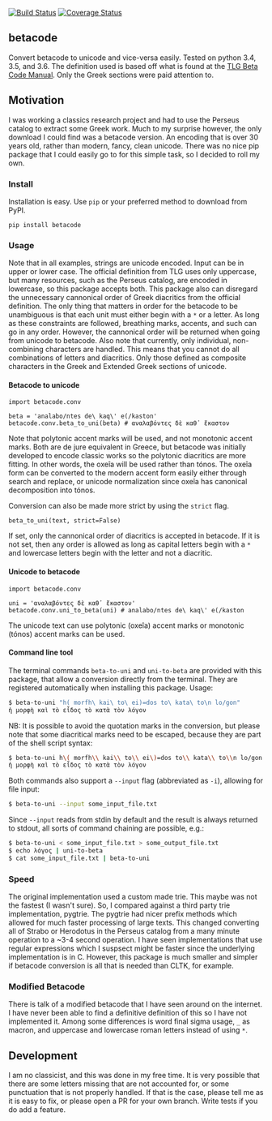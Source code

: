 [![Build Status](https://travis-ci.org/matgrioni/betacode.svg?branch=master)](https://travis-ci.org/matgrioni/betacode)
[![Coverage Status](https://coveralls.io/repos/github/matgrioni/betacode/badge.svg?branch=master)](https://coveralls.io/github/matgrioni/betacode?branch=master)

## betacode

Convert betacode to unicode and vice-versa easily. Tested on python 3.4, 3.5, and 3.6. The definition used is based off what is found at the [TLG Beta Code Manual](http://www.tlg.uci.edu/encoding/BCM.pdf). Only the Greek sections were paid attention to.

## Motivation

I was working a classics research project and had to use the Perseus catalog to extract some Greek work. Much to my surprise however, the only download I could find was a betacode version. An encoding that is over 30 years old, rather than modern, fancy, clean unicode. There was no nice pip package that I could easily go to for this simple task, so I decided to roll my own.

### Install

Installation is easy. Use `pip` or your preferred method to download from PyPI.

```
pip install betacode
```

### Usage

Note that in all examples, strings are unicode encoded. Input can be in upper or lower case. The official definition from TLG uses only uppercase, but many resources, such as the Perseus catalog, are encoded in lowercase, so this package accepts both. This package also can disregard the unnecessary cannonical order of Greek diacritics from the official definition. The only thing that matters in order for the betacode to be unambiguous is that each unit must either begin with a `*` or a letter. As long as these constraints are followed, breathing marks, accents, and such can go in any order. However, the cannonical order will be returned when going from unicode to betacode. Also note that currently, only individual, non-combining characters are handled. This means that you cannot do all combinations of letters and diacritics. Only those defined as composite characters in the Greek and Extended Greek sections of unicode.

#### Betacode to unicode

```
import betacode.conv

beta = 'analabo/ntes de\ kaq\' e(/kaston'
betacode.conv.beta_to_uni(beta) # αναλαβόντες δὲ καθ᾽ ἕκαστον
```

Note that polytonic accent marks will be used, and not monotonic accent marks. Both are de jure equivalent in Greece, but betacode was initially developed to encode classic works so the polytonic diacritics are more fitting. In other words, the oxeîa will be used rather than tónos. The oxeîa form can be converted to the modern accent form easily either through search and replace, or unicode normalization since oxeîa has canonical decomposition into tónos.

Conversion can also be made more strict by using the `strict` flag.

```
beta_to_uni(text, strict=False)
```

If set, only the cannonical order of diacritics is accepted in betacode. If it is not set, then any order is allowed as long as capital letters begin with a `*` and lowercase letters begin with the letter and not a diacritic.

#### Unicode to betacode
```
import betacode.conv

uni = 'αναλαβόντες δὲ καθ᾽ ἕκαστον'
betacode.conv.uni_to_beta(uni) # analabo/ntes de\ kaq\' e(/kaston
```

The unicode text can use polytonic (oxeîa) accent marks or monotonic (tónos) accent marks can be used.

#### Command line tool

The terminal commands `beta-to-uni` and `uni-to-beta` are provided with this package, that allow a conversion directly from the terminal. They are registered automatically when installing this package. Usage:

```sh
$ beta-to-uni "h( morfh\ kai\ to\ ei)=dos to\ kata\ to\n lo/gon"   
ἡ μορφὴ καὶ τὸ εἶδος τὸ κατὰ τὸν λόγον
```

NB: It is possible to avoid the quotation marks in the conversion, but please note that some diacritical marks need to be escaped, because they are part of the shell script syntax:

```sh
$ beta-to-uni h\( morfh\\ kai\\ to\\ ei\)=dos to\\ kata\\ to\\n lo/gon
ἡ μορφὴ καὶ τὸ εἶδος τὸ κατὰ τὸν λόγον
```

Both commands also support a `--input` flag (abbreviated as `-i`), allowing for file input:

```sh
$ beta-to-uni --input some_input_file.txt
```

Since `--input` reads from stdin by default and the result is always returned to stdout, all sorts of command chaining are possible, e.g.:

```sh
$ beta-to-uni < some_input_file.txt > some_output_file.txt
$ echo λόγος | uni-to-beta
$ cat some_input_file.txt | beta-to-uni
```

### Speed

The original implementation used a custom made trie. This maybe was not the fastest (I wasn't sure). So, I compared against a third party trie implementation, pygtrie. The pygtrie had nicer prefix methods which allowed for much faster processing of large texts. This changed converting all of Strabo or Herodotus in the Perseus catalog from a many minute operation to a ~3-4 second operation. I have seen implementations that use regular expressions which I suspsect might be faster since the underlying implementation is in C. However, this package is much smaller and simpler if betacode conversion is all that is needed than CLTK, for example.

### Modified Betacode

There is talk of a modified betacode that I have seen around on the internet. I have never been able to find a definitive definition of this so I have not implemented it. Among some differences is word final sigma usage, `_` as macron, and uppercase and lowercase roman letters instead of using `*`.


## Development

I am no classicist, and this was done in my free time. It is very possible that there are some letters missing that are not accounted for, or some punctuation that is not properly handled. If that is the case, please tell me as it is easy to fix, or please open a PR for your own branch. Write tests if you do add a feature.

